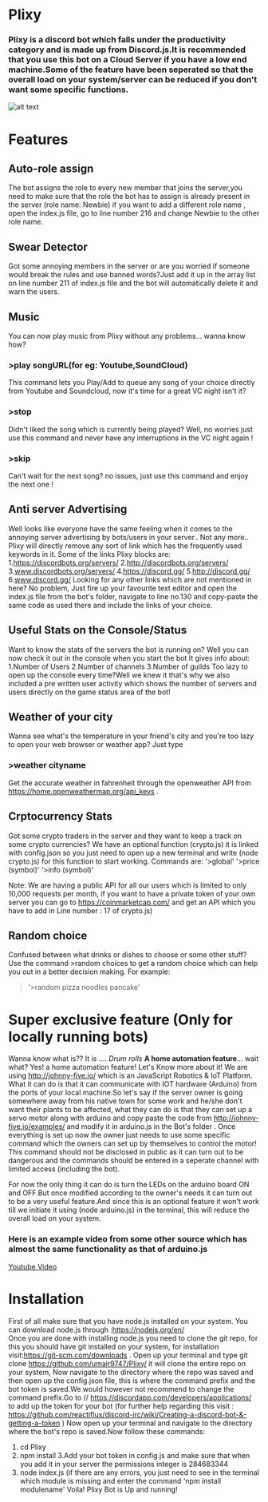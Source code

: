 # Plixy
### Plixy is a discord bot which falls under the productivity category and is made up from Discord.js.It is recommended that you use this bot on a Cloud Server if you have a low end machine.Some of the feature have been seperated so that the overall load on your system/server can be reduced if you don't want some specific functions.
![alt text](https://simg.nicepng.com/png/small/645-6452762_discord-icon-for-free-download-on-ya-webdesign.png)
# Features

## Auto-role assign
The bot assigns the role to every new member that joins the server,you need to make sure that the role the bot has to assign is already present in the server (role name: Newbie) if you want to add a different role name , open the index.js file, go to line number 216 and change Newbie to the other role name.

## Swear Detector
Got some annoying members in the server or are you worried if someone would break the rules and use banned words?Just add it up in the array list on line number 211 of index.js file and the bot will automatically delete it and warn the users.

## Music
You can now play music from Plixy without any problems... wanna know how?
### >play songURL(for eg: Youtube,SoundCloud)
This command lets you Play/Add to queue any song of your choice directly from Youtube and Soundcloud, now it's time for a great VC night isn't it?
### >stop 
Didn't liked the song which is currently being played? Well, no worries just use this command and never have any interruptions in the VC night again !
### >skip
Can't wait for the next song?  no issues, just use this command and enjoy the next one !

## Anti server Advertising
Well looks like everyone have the same feeling when it comes to the annoying server advertising by bots/users in your server.. Not any more.. Plixy will directly remove any sort of link which has the frequently used keywords in it.
Some of the links Plixy blocks are: 
1.https://discordbots.org/servers/
2.http://discordbots.org/servers/
3.www.discordbots.org/servers/
4.https://discord.gg/
5.http://discord.gg/
6.www.discord.gg/
Looking for any other links which are not mentioned in here? No problem, Just fire up your favourite text editor and open the index.js file from the bot's folder, navigate to line no.130 and copy-paste the same code as used there and include the links of your choice.

## Useful Stats on the Console/Status
Want to know the stats of the servers the bot is running on? Well you can now check it out in the console when you start the bot
It gives info about: 
1.Number of Users
2.Number of channels
3.Number of guilds
Too lazy to open up the console every time?Well we knew it that's why we also included a pre written user activity which shows the number of servers and users directly on the game status area of the bot!

## Weather of your city
Wanna see what's the temperature in your friend's city and you're too lazy to open your web browser or weather app?
Just type 
### >weather cityname
Get the accurate weather in fahrenheit through the openweather API from https://home.openweathermap.org/api_keys .

## Crptocurrency Stats
Got some crypto traders in the server and they want to keep a track on some crypto currencies? We have an optional function (crypto.js) 
it is linked with config.json so you just need to open up a new terminal and write (node crypto.js) for this function to start working.
Commands are:
'>global' 
'>price (symbol)'
'>info (symbol)'

Note: We are having a public API for all our users which is limited to only 10,000 requests per month, if you want to have a private token of your own server you can go to https://coinmarketcap.com/ and get an API which you have to add in Line number : 17 of crypto.js)

## Random choice
Confused between what drinks or dishes to choose or some other stuff? Use the command >random choices to get a random choice which can help you out in a better decision making.
For example:
>'>random pizza noodles pancake'


# Super exclusive feature (Only for locally running bots)
Wanna know what is?? 
It is .... *Drum rolls* **A home automation feature**... wait what? Yes! a home automation feature!
Let's Know more about it!
We are using http://johnny-five.io/ which is an  JavaScript Robotics & IoT Platform. What it can do is that it can communicate with IOT hardware (Arduino) from the ports of your local machine.So let's say if the server owner is going somewhere away from his native town for some work and he/she don't want their plants to be affected, what they can do is that they can set up a servo motor along with arduino and copy paste the code from http://johnny-five.io/examples/ and modify it in arduino.js in the Bot's folder . Once everything is set up now the owner just needs to use some specific command which the owners can set up by themselves to control the motor! This command should not be disclosed in public as it can turn out to be dangerous and the commands should be entered in a seperate channel with limited access (including the bot).

For now the only thing it can do is turn the LEDs on the arduino board ON and OFF.But once modified according to the owner's needs it can turn out to be a very useful feature.And since this is an optional feature it won't work till we initiate it using (node arduino.js) in the terminal, this will reduce the overall load on your system.

### Here is an example video from some other source which has almost the same functionality as that of arduino.js
[Youtube Video](https://youtu.be/b8dSoVmVxyw)
# Installation
First of all make sure that you have node.js  installed on your system.
You can download node.js through :https://nodejs.org/en/		
Once you are done with installing node.js you need to clone the git repo,
for this you should have git installed on your system, for installation visit:https://git-scm.com/downloads . 
Open up  your terminal and type git clone https://github.com/umair9747/Plixy/
it will clone the entire repo on your system, 
Now navigate to the directory where the repo was saved and then open up the config.json file, this is where the command prefix and the bot token is saved.We would however not recommend to change the command prefix.Go to // https://discordapp.com/developers/applications/ to add up the token for your bot (for further help regarding this visit : https://github.com/reactiflux/discord-irc/wiki/Creating-a-discord-bot-&-getting-a-token )
Now open up your terminal and navigate to the directory where the bot's repo is saved.Now follow these commands: 
1. cd Plixy
2. npm install
3.Add your bot token in config.js and make sure that when you add it in your  server the permissions integer is 284683344
3. node index.js (if there are any errors, you just need to see in the terminal which module is missing and enter the command 'npm install modulename' 
Voila! Plixy Bot is Up and running!
